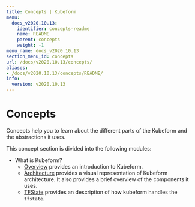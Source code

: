 ```yaml
---
title: Concepts | Kubeform
menu:
  docs_v2020.10.13:
    identifier: concepts-readme
    name: README
    parent: concepts
    weight: -1
menu_name: docs_v2020.10.13
section_menu_id: concepts
url: /docs/v2020.10.13/concepts/
aliases:
- /docs/v2020.10.13/concepts/README/
info:
  version: v2020.10.13
---
```


# Concepts

Concepts help you to learn about the different parts of the Kubeform and the abstractions it uses.

This concept section is divided into the following modules:

- What is Kubeform?
  - [Overview](/docs/v2020.10.13/concepts/what-is-kubeform/overview) provides an introduction to Kubeform.
  - [Architecture](/docs/v2020.10.13/concepts/what-is-kubeform/architecture) provides a visual representation of Kubeform architecture. It also provides a brief overview of the components it uses.
  - [TFState](/docs/v2020.10.13/concepts/what-is-kubeform/tfstate) provides an description of how kubeform handles the `tfstate`.

